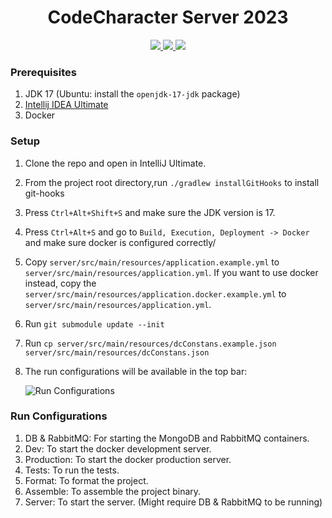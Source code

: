 <h1 align="center">CodeCharacter Server 2023</h1>

<p align="center">
  <a href="https://github.com/delta/codecharacter-server-2023/actions/workflows/ci.yml">
    <img src="https://github.com/delta/codecharacter-server-2023/actions/workflows/ci.yml/badge.svg"/>
  </a>
  <a href="https://github.com/delta/codecharacter-server-2023/actions/workflows/docs.yml">
    <img src="https://github.com/delta/codecharacter-server-2023/actions/workflows/docs.yml/badge.svg"/>
  </a>
  <a href="https://codecov.io/gh/delta/codecharacter-server-2023">
    <img src="https://codecov.io/gh/delta/codecharacter-server-2023/branch/main/graph/badge.svg"/>
  </a>
</p>

### Prerequisites
1. JDK 17 (Ubuntu: install the `openjdk-17-jdk` package)
2. [Intellij IDEA Ultimate](https://www.jetbrains.com/idea/download/#section=linux)
3. Docker

### Setup

1. Clone the repo and open in IntelliJ Ultimate.
2. From the project root directory,run ```./gradlew installGitHooks``` to install git-hooks
3. Press `Ctrl+Alt+Shift+S` and make sure the JDK version is 17.
4. Press `Ctrl+Alt+S` and go to `Build, Execution, Deployment -> Docker` and make sure docker is configured correctly/
5. Copy `server/src/main/resources/application.example.yml` to `server/src/main/resources/application.yml`. If you want to use docker instead, copy the `server/src/main/resources/application.docker.example.yml` to `server/src/main/resources/application.yml`.
6. Run `git submodule update --init`
7. Run `cp server/src/main/resources/dcConstans.example.json server/src/main/resources/dcConstans.json`
8. The run configurations will be available in the top bar:

   ![Run Configurations](https://i.imgur.com/pO2SrPd.png)

### Run Configurations

1. DB & RabbitMQ: For starting the MongoDB and RabbitMQ containers.
2. Dev: To start the docker development server.
3. Production: To start the docker production server.
4. Tests: To run the tests.
5. Format: To format the project.
6. Assemble: To assemble the project binary.
7. Server: To start the server. (Might require DB & RabbitMQ to be running)
